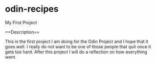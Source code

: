 # odin-recipes
My First Project

==Description==

This is the first project I am doing for the Odin Project and I hope that it goes well. I 
really do not want to be one of those people that quit once it gets too hard. After this project
I will do a reflection on how everything went.